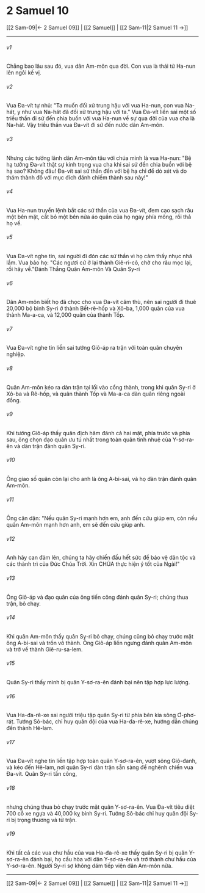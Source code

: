 # 2 Samuel 10

[[2 Sam-09|← 2 Samuel 09]] | [[2 Samuel]] | [[2 Sam-11|2 Samuel 11 →]]
***



###### v1 
Chẳng bao lâu sau đó, vua dân Am-môn qua đời. Con vua là thái tử Ha-nun lên ngôi kế vị. 

###### v2 
Vua Đa-vít tự nhủ: "Ta muốn đối xử trung hậu với vua Ha-nun, con vua Na-hát, y như vua Na-hát đã đối xử trung hậu với ta." Vua Đa-vít liền sai một số triều thần đi sứ đến chia buồn với vua Ha-nun về sự qua đời của vua cha là Na-hát. Vậy triều thần vua Đa-vít đi sứ đến nước dân Am-môn. 

###### v3 
Nhưng các tướng lãnh dân Am-môn tâu với chúa mình là vua Ha-nun: "Bệ hạ tưởng Đa-vít thật sự kính trọng vua cha khi sai sứ đến chia buồn với bệ hạ sao? Không đâu! Đa-vít sai sứ thần đến với bệ hạ chỉ để dò xét và do thám thành đô với mục đích đánh chiếm thành sau này!" 

###### v4 
Vua Ha-nun truyền lệnh bắt các sứ thần của vua Đa-vít, đem cạo sạch râu một bên mặt, cắt bỏ một bên nửa áo quần của họ ngay phía mông, rồi thả họ về. 

###### v5 
Vua Đa-vít nghe tin, sai người đi đón các sứ thần vì họ cảm thấy nhục nhã lắm. Vua bảo họ: "Các ngươi cứ ở lại thành Giê-ri-cô, chờ cho râu mọc lại, rồi hãy về."Đánh Thắng Quân Am-môn Và Quân Sy-ri 

###### v6 
Dân Am-môn biết họ đã chọc cho vua Đa-vít căm thù, nên sai người đi thuê 20,000 bộ binh Sy-ri ở thành Bết-rê-hốp và Xô-ba, 1,000 quân của vua thành Ma-a-ca, và 12,000 quân của thành Tốp. 

###### v7 
Vua Đa-vít nghe tin liền sai tướng Giô-áp ra trận với toàn quân chuyên nghiệp. 

###### v8 
Quân Am-môn kéo ra dàn trận tại lối vào cổng thành, trong khi quân Sy-ri ở Xô-ba và Rê-hốp, và quân thành Tốp và Ma-a-ca dàn quân riêng ngoài đồng. 

###### v9 
Khi tướng Giô-áp thấy quân địch hãm đánh cả hai mặt, phía trước và phía sau, ông chọn đạo quân ưu tú nhất trong toàn quân tinh nhuệ của Y-sơ-ra-ên và dàn trận đánh quân Sy-ri. 

###### v10 
Ông giao số quân còn lại cho anh là ông A-bi-sai, và họ dàn trận đánh quân Am-môn. 

###### v11 
Ông căn dặn: "Nếu quân Sy-ri mạnh hơn em, anh đến cứu giúp em, còn nếu quân Am-môn mạnh hơn anh, em sẽ đến cứu giúp anh. 

###### v12 
Anh hãy can đảm lên, chúng ta hãy chiến đấu hết sức để bảo vệ dân tộc và các thành trì của Đức Chúa Trời. Xin CHÚA thực hiện ý tốt của Ngài!" 

###### v13 
Ông Giô-áp và đạo quân của ông tiến công đánh quân Sy-ri; chúng thua trận, bỏ chạy. 

###### v14 
Khi quân Am-môn thấy quân Sy-ri bỏ chạy, chúng cũng bỏ chạy trước mặt ông A-bi-sai và trốn vô thành. Ông Giô-áp liền ngưng đánh quân Am-môn và trở về thành Giê-ru-sa-lem. 

###### v15 
Quân Sy-ri thấy mình bị quân Y-sơ-ra-ên đánh bại nên tập hợp lực lượng. 

###### v16 
Vua Ha-đa-rê-xe sai người triệu tập quân Sy-ri từ phía bên kia sông Ơ-phơ-rát. Tướng Sô-bác, chỉ huy quân đội của vua Ha-đa-rê-xe, hướng dẫn chúng đến thành Hê-lam. 

###### v17 
Vua Đa-vít nghe tin liền tập hợp toàn quân Y-sơ-ra-ên, vượt sông Giô-đanh, và kéo đến Hê-lam, nơi quân Sy-ri dàn trận sẵn sàng để nghênh chiến vua Đa-vít. Quân Sy-ri tấn công, 

###### v18 
nhưng chúng thua bỏ chạy trước mặt quân Y-sơ-ra-ên. Vua Đa-vít tiêu diệt 700 cỗ xe ngựa và 40,000 kỵ binh Sy-ri. Tướng Sô-bác chỉ huy quân đội Sy-ri bị trọng thương và tử trận. 

###### v19 
Khi tất cả các vua chư hầu của vua Ha-đa-rê-xe thấy quân Sy-ri bị quân Y-sơ-ra-ên đánh bại, họ cầu hòa với dân Y-sơ-ra-ên và trở thành chư hầu của Y-sơ-ra-ên. Người Sy-ri sợ không dám tiếp viện dân Am-môn nữa.

***
[[2 Sam-09|← 2 Samuel 09]] | [[2 Samuel]] | [[2 Sam-11|2 Samuel 11 →]]
